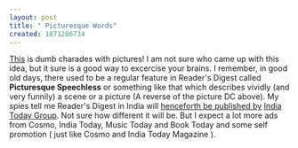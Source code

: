 ```yaml
--- 
layout: post
title: " Picturesque Words"
created: 1071286734
---
```

<a href="http://www.khm.de/~timot/Sentences.html">This</a> is dumb charades with pictures! I am not sure who came up with this idea, but it sure is a good way to excercise your brains. I remember, in good old days, there used to be a regular feature in Reader's Digest called <b>Picturesque Speechless</b> or something like that which describes vividly (and very funnily) a scene or a picture (A reverse of the picture DC above). My spies tell me Reader's Digest in India will <a href="http://www.indiantelevision.com/headlines/y2k3/oct/oct14.htm">henceforth be published by</a> <a href="http://www.india-today.com/aboutus.phtml">India Today Group</a>. Not sure how different it will be. But I expect a lot more ads from Cosmo, India Today,  Music Today and Book Today and some self promotion ( just like Cosmo and India Today Magazine ).
